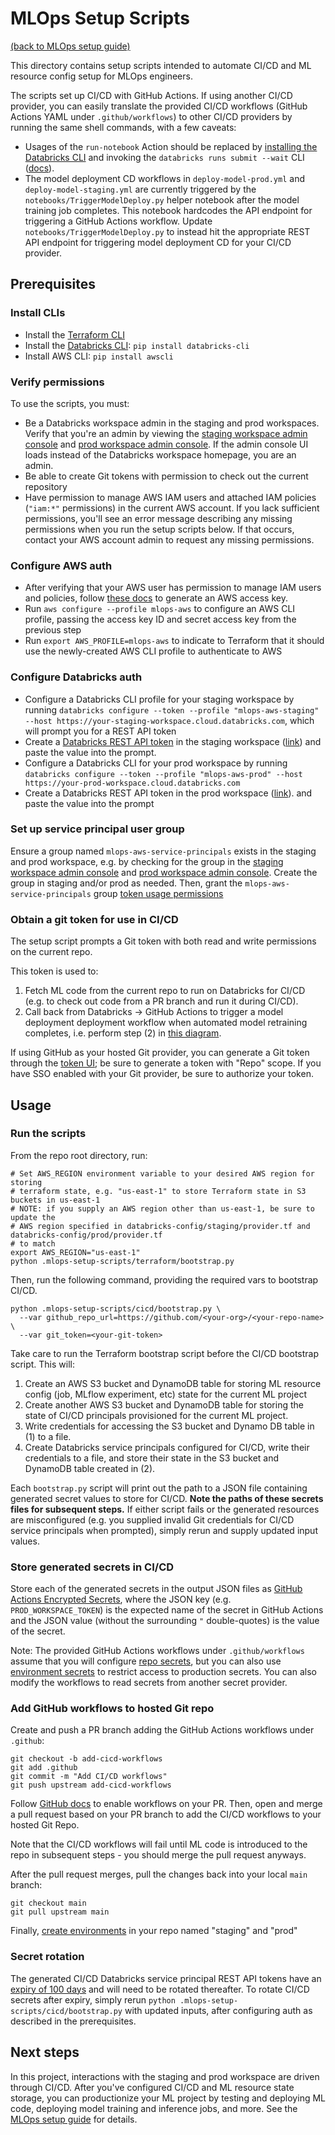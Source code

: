 # MLOps Setup Scripts
[(back to MLOps setup guide)](../docs/mlops-setup.md)

This directory contains setup scripts intended to automate CI/CD and ML resource config setup
for MLOps engineers.

The scripts set up CI/CD with GitHub Actions. If using another CI/CD provider, you can
easily translate the provided CI/CD workflows (GitHub Actions YAML under `.github/workflows`)
to other CI/CD providers by running the same shell commands, with a few caveats:

* Usages of the `run-notebook` Action should be replaced by [installing the Databricks CLI](https://github.com/databricks/databricks-cli#installation)
  and invoking the `databricks runs submit --wait` CLI
  ([docs](https://docs.databricks.com/dev-tools/cli/runs-cli.html#submit-a-one-time-run)).
* The model deployment CD workflows in `deploy-model-prod.yml` and `deploy-model-staging.yml` are currently triggered
  by the `notebooks/TriggerModelDeploy.py` helper notebook after the model training job completes. This notebook
  hardcodes the API endpoint for triggering a GitHub Actions workflow. Update `notebooks/TriggerModelDeploy.py`
  to instead hit the appropriate REST API endpoint for triggering model deployment CD for your CI/CD provider.

## Prerequisites

### Install CLIs
* Install the [Terraform CLI](https://learn.hashicorp.com/tutorials/terraform/install-cli)
* Install the [Databricks CLI](https://github.com/databricks/databricks-cli): ``pip install databricks-cli``
* Install AWS CLI: ``pip install awscli``

### Verify permissions
To use the scripts, you must:
* Be a Databricks workspace admin in the staging and prod workspaces. Verify that you're an admin by viewing the
  [staging workspace admin console](https://your-staging-workspace.cloud.databricks.com#setting/accounts) and
  [prod workspace admin console](https://your-prod-workspace.cloud.databricks.com#setting/accounts). If
  the admin console UI loads instead of the Databricks workspace homepage, you are an admin.
* Be able to create Git tokens with permission to check out the current repository
* Have permission to manage AWS IAM users and attached IAM policies (`"iam:*"` permissions) in the current AWS account.
  If you lack sufficient permissions, you'll see an error message describing any missing permissions when you
  run the setup scripts below. If that occurs, contact your AWS account admin to request any missing permissions.

### Configure AWS auth
* After verifying that your AWS user has permission to manage IAM users and policies,
  follow [these docs](https://docs.aws.amazon.com/general/latest/gr/aws-sec-cred-types.html#access-keys-and-secret-access-keys)
  to generate an AWS access key.
* Run `aws configure --profile mlops-aws` to configure an AWS CLI profile, passing the access key ID and secret access key from the previous step
* Run `export AWS_PROFILE=mlops-aws` to indicate to Terraform that it should use the newly-created AWS CLI profile
  to authenticate to AWS

### Configure Databricks auth
* Configure a Databricks CLI profile for your staging workspace by running
  ``databricks configure --token --profile "mlops-aws-staging" --host https://your-staging-workspace.cloud.databricks.com``, 
  which will prompt you for a REST API token
* Create a [Databricks REST API token](https://docs.databricks.com/dev-tools/api/latest/authentication.html#generate-a-personal-access-token)
  in the staging workspace ([link](https://your-staging-workspace.cloud.databricks.com#setting/account))
  and paste the value into the prompt.
* Configure a Databricks CLI for your prod workspace by running ``databricks configure --token --profile "mlops-aws-prod" --host https://your-prod-workspace.cloud.databricks.com``
* Create a Databricks REST API token in the prod workspace ([link](https://your-prod-workspace.cloud.databricks.com#setting/account)).
  and paste the value into the prompt

### Set up service principal user group
Ensure a group named `mlops-aws-service-principals` exists in the staging and prod workspace, e.g.
by checking for the group in the [staging workspace admin console](https://your-staging-workspace.cloud.databricks.com#setting/accounts/groups) and
[prod workspace admin console](https://your-prod-workspace.cloud.databricks.com#setting/accounts/groups).
Create the group in staging and/or prod as needed.
Then, grant the `mlops-aws-service-principals` group [token usage permissions](https://docs.databricks.com/administration-guide/access-control/tokens.html#manage-token-permissions-using-the-admin-console)
### Obtain a git token for use in CI/CD
The setup script prompts a Git token with both read and write permissions
on the current repo.

This token is used to:
1. Fetch ML code from the current repo to run on Databricks for CI/CD (e.g. to check out code from a PR branch and run it
during CI/CD).
2. Call back from
   Databricks -> GitHub Actions to trigger a model deployment deployment workflow when
   automated model retraining completes, i.e. perform step (2) in
   [this diagram](https://github.com/databricks/mlops-stack/blob/main/Pipeline.md#model-training-pipeline).
   
If using GitHub as your hosted Git provider, you can generate a Git token through the [token UI](https://github.com/settings/tokens/new);
be sure to generate a token with "Repo" scope. If you have SSO enabled with your Git provider, be sure to authorize your token.

## Usage

### Run the scripts
From the repo root directory, run:

```
# Set AWS_REGION environment variable to your desired AWS region for storing
# terraform state, e.g. "us-east-1" to store Terraform state in S3 buckets in us-east-1
# NOTE: if you supply an AWS region other than us-east-1, be sure to update the
# AWS region specified in databricks-config/staging/provider.tf and databricks-config/prod/provider.tf
# to match
export AWS_REGION="us-east-1"
python .mlops-setup-scripts/terraform/bootstrap.py
```
Then, run the following command, providing the required vars to bootstrap CI/CD.
```
python .mlops-setup-scripts/cicd/bootstrap.py \
  --var github_repo_url=https://github.com/<your-org>/<your-repo-name> \
  --var git_token=<your-git-token>
```

Take care to run the Terraform bootstrap script before the CI/CD bootstrap script. This will:


1. Create an AWS S3 bucket and DynamoDB table for storing ML resource config (job, MLflow experiment, etc) state for the
   current ML project
2. Create another AWS S3 bucket and DynamoDB table for storing the state of CI/CD principals provisioned for the current
   ML project. 
3. Write credentials for accessing the S3 bucket and Dynamo DB table in (1) to a file.
4. Create Databricks service principals configured for CI/CD, write their credentials to a file, and store their
   state in the S3 bucket and DynamoDB table created in (2). 


Each `bootstrap.py` script will print out the path to a JSON file containing generated secret values
to store for CI/CD. **Note the paths of these secrets files for subsequent steps.** If either script
fails or the generated resources are misconfigured (e.g. you supplied invalid Git credentials for CI/CD
service principals when prompted), simply rerun and supply updated input values.


### Store generated secrets in CI/CD
Store each of the generated secrets in the output JSON files as
[GitHub Actions Encrypted Secrets](https://docs.github.com/en/actions/security-guides/encrypted-secrets#creating-encrypted-secrets-for-a-repository),
where the JSON key
(e.g. `PROD_WORKSPACE_TOKEN`)
is the expected name of the secret in GitHub Actions and the JSON value
(without the surrounding `"` double-quotes) is the value of the secret. 

Note: The provided GitHub Actions workflows under `.github/workflows` assume that you will configure
[repo secrets](https://docs.github.com/en/actions/security-guides/encrypted-secrets#creating-encrypted-secrets-for-a-repository),
but you can also use
[environment secrets](https://docs.github.com/en/actions/security-guides/encrypted-secrets#creating-encrypted-secrets-for-an-environment)
to restrict access to production secrets. You can also modify the workflows to read secrets from another
secret provider.



### Add GitHub workflows to hosted Git repo
Create and push a PR branch adding the GitHub Actions workflows under `.github`:

```
git checkout -b add-cicd-workflows
git add .github
git commit -m "Add CI/CD workflows"
git push upstream add-cicd-workflows
```

Follow [GitHub docs](https://docs.github.com/en/actions/managing-workflow-runs/disabling-and-enabling-a-workflow#enabling-a-workflow)
to enable workflows on your PR. Then, open and merge a pull request based on your PR branch to add the CI/CD workflows to your hosted Git Repo.



Note that the CI/CD workflows will fail
until ML code is introduced to the repo in subsequent steps - you should
merge the pull request anyways.

After the pull request merges, pull the changes back into your local `main`
branch:

```
git checkout main
git pull upstream main
```


Finally, [create environments](https://docs.github.com/en/actions/deployment/targeting-different-environments/using-environments-for-deployment#creating-an-environment)
in your repo named "staging" and "prod"


### Secret rotation
The generated CI/CD
Databricks service principal REST API tokens have an [expiry of 100 days](https://github.com/databricks/terraform-databricks-mlops-aws-project#mlops-aws-project-module)
and will need to be rotated thereafter. To rotate CI/CD secrets after expiry, simply rerun `python .mlops-setup-scripts/cicd/bootstrap.py`
with updated inputs, after configuring auth as described in the prerequisites.

## Next steps
In this project, interactions with the staging and prod workspace are driven through CI/CD. After you've configured
CI/CD and ML resource state storage, you can productionize your ML project by testing and deploying ML code, deploying model training and
inference jobs, and more. See the [MLOps setup guide](../docs/mlops-setup.md) for details.
